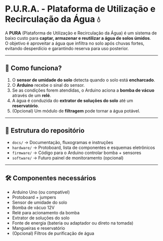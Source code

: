 # P.U.R.A. - Plataforma de Utilização e Recirculação da Água 💧

A **PURA** (Plataforma de Utilização e Recirculação da Água) é um sistema de baixo custo para **captar, armazenar e reutilizar a água de solos úmidos**.  
O objetivo é aproveitar a água que infiltra no solo após chuvas fortes, evitando desperdício e garantindo reserva para uso posterior.

---

## 🔧 Como funciona?
1. O **sensor de umidade do solo** detecta quando o solo está **encharcado**.
2. O **Arduino** recebe o sinal do sensor.
3. Se as condições forem atendidas, o Arduino aciona a **bomba de vácuo** através de um **relé**.
4. A água é conduzida do **extrator de soluções do solo** até um **reservatório**.
5. (Opcional) Um módulo de **filtragem** pode tornar a água potável.

---

## 📂 Estrutura do repositório
- `docs/` → Documentação, fluxogramas e instruções  
- `hardware/` → Protoboard, lista de componentes e esquemas eletrônicos  
- `firmware/` → Código para o Arduino controlar bomba + sensores  
- `software/` → Futuro painel de monitoramento (opcional)  

---

## 🛠️ Componentes necessários
- Arduino Uno (ou compatível)
- Protoboard + jumpers
- Sensor de umidade do solo
- Bomba de vácuo 12V
- Relé para acionamento da bomba
- Extrator de soluções do solo
- Fonte de energia (bateria ou adaptador ou direto na tomada)
- Mangueiras e reservatório
- (Opcional) Filtros de purificação de água
